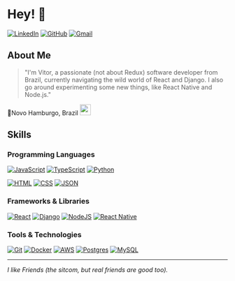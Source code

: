  # Hey! 🤠
 

 [![LinkedIn](https://img.shields.io/badge/LinkedIn-%230077B5.svg?style=for-the-badge&logo=linkedin&logoColor=white)](https://www.linkedin.com/in/vitor-gerhardt-253143210/)
 [![GitHub](https://img.shields.io/badge/GitHub-%23121011.svg?style=for-the-badge&logo=github&logoColor=white)](https://github.com/londonplayer)
 [![Gmail](https://img.shields.io/badge/Gmail-D14836?style=for-the-badge&logo=gmail&logoColor=white)](mailto:jvgerhardt@gmail.com)
 

 ## About Me
 

 > "I'm Vitor, a passionate (not about Redux) software developer from Brazil, currently navigating the wild
 > world of React and Django. I also go around experimenting some new things, like React Native and
 > Node.js."
 
 📍Novo Hamburgo, Brazil <img src="https://media3.giphy.com/media/v1.Y2lkPTc5MGI3NjExZmgwbXlsbGVsam96ZTc3ZXZpOG1rMXcwbTJudmI0a3hvd2ZtcDNuMyZlcD12MV9pbnRlcm5hbF9naWZfYnlfaWQmY3Q9Zw/bIqdxoOVJ2oak/giphy.gif" width="25">
   
 
 ## Skills
 

 ### Programming Languages
 

 [![JavaScript](https://img.shields.io/badge/JavaScript-F7DF1E?logo=javascript&logoColor=000)](#)
 [![TypeScript](https://img.shields.io/badge/TypeScript-3178C6?logo=typescript&logoColor=fff)](#)
 [![Python](https://img.shields.io/badge/Python-3776AB?logo=python&logoColor=fff)](#)
 
 [![HTML](https://img.shields.io/badge/HTML-%23E34F26.svg?logo=html5&logoColor=white)](#)
 [![CSS](https://img.shields.io/badge/CSS-1572B6?logo=css3&logoColor=fff)](#)
 [![JSON](https://img.shields.io/badge/JSON-000?logo=json&logoColor=fff)](#)
 

 ### Frameworks & Libraries
 

 [![React](https://img.shields.io/badge/React-%2320232a.svg?logo=react&logoColor=%2361DAFB)](#)
 [![Django](https://img.shields.io/badge/Django-%23092E20.svg?logo=django&logoColor=white)](#)
 [![NodeJS](https://img.shields.io/badge/Node.js-6DA55F?logo=node.js&logoColor=white)](#)
 [![React Native](https://img.shields.io/badge/React_Native-%2320232a.svg?logo=react&logoColor=%2361DAFB)](#)
 

 ### Tools & Technologies
 

 [![Git](https://img.shields.io/badge/Git-F05032?logo=git&logoColor=fff)](#)
 [![Docker](https://img.shields.io/badge/Docker-2496ED?logo=docker&logoColor=fff)](#)
 [![AWS](https://img.shields.io/badge/AWS-%23FF9900.svg?logo=amazon-web-services&logoColor=white)](#)
 [![Postgres](https://img.shields.io/badge/Postgres-%23316192.svg?logo=postgresql&logoColor=white)](#)
 [![MySQL](https://img.shields.io/badge/MySQL-4479A1?logo=mysql&logoColor=fff)](#)
 

 ---
 

 _I like Friends (the sitcom, but real friends are good too)._
